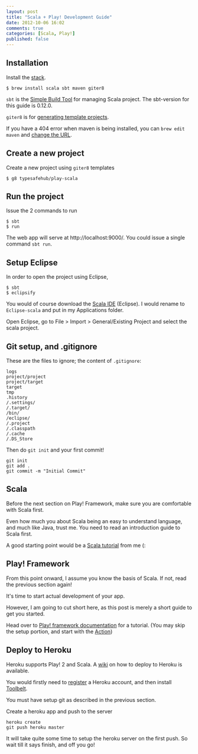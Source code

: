 ```yaml
---
layout: post
title: "Scala + Play! Development Guide"
date: 2012-10-06 16:02
comments: true
categories: [Scala, Play!]
published: false
---
```


## Installation ##

Install the [stack](http://typesafe.com/stack/download). 

	$ brew install scala sbt maven giter8

`sbt` is the [Simple Build Tool](http://typesafe.com/technology/sbt) for managing Scala project. The sbt-version for this guide is 0.12.0.

`giter8` is for [generating template projects](https://github.com/n8han/giter8).

If you have a 404 error when maven is being installed, you can `brew edit maven` and [change the URL](http://stackoverflow.com/questions/12757694/brew-install-maven-404-error).

## Create a new project ##

Create a new project using `giter8` templates

	$ g8 typesafehub/play-scala


## Run the project ##

Issue the 2 commands to run

	$ sbt
	$ run

The web app will serve at http://localhost:9000/. You could issue a single command `sbt run`.


## Setup Eclipse ##

In order to open the project using Eclipse, 

	$ sbt
	$ eclipsify

You would of course download the [Scala IDE](http://typesafe.com/stack/scala_ide_download) (Eclipse). I would rename to `Eclipse-scala` and put in my Applications folder.

Open Eclipse, go to File > Import > General/Existing Project and select the scala project. 


## Git setup, and .gitignore ##

These are the files to ignore; the content of `.gitignore`:

	logs
	project/project
	project/target
	target
	tmp
	.history
	/.settings/
	/.target/
	/bin/
	/eclipse/
	/.project
	/.classpath
	/.cache
	/.DS_Store

Then do `git init` and your first commit!

	git init
	git add .
	git commit -m "Initial Commit"


## Scala ##

Before the next section on Play! Framework, make sure you are comfortable with Scala first. 

Even how much you about Scala being an easy to understand language, and much like Java, trust me. You need to read an introduction guide to Scala first.

A good starting point would be a [Scala tutorial](/2012/10/07/2012-10-07-a-short-scala-tutorial-for-java-developers/) from me (:


## Play! Framework ##

From this point onward, I assume you know the basis of Scala. If not, read the previous section again!

It's time to start actual development of your app.

However, I am going to cut short here, as this post is merely a short guide to get you started.

Head over to [Play! framework documentation](http://scala.playframework.org/documentation/) for a tutorial. (You may skip the setup portion, and start with the [Action](http://scala.playframework.org/documentation/2.0.4/ScalaActions))


## Deploy to Heroku ##

Heroku supports Play! 2 and Scala. A [wiki](https://github.com/playframework/Play20/wiki/ProductionHeroku) on how to deploy to Heroku is available.

You would firstly need to [register](http://heroku.com/signup) a Heroku account, and then install [Toolbelt](http://toolbelt.heroku.com/).

You must have setup git as described in the previous section.

Create a heroku app and push to the server

	heroku create
	git push heroku master

It will take quite some time to setup the heroku server on the first push. So wait till it says finish, and off you go!


